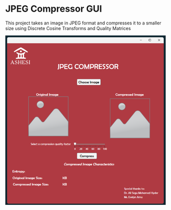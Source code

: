 # JPEG Compressor GUI

This project takes an image in JPEG format and compresses it to a smaller size using Discrete Cosine Transforms and Quality Matrices

![preview img](/jpeg-compresser.png)
 
